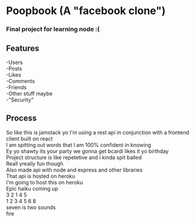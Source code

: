 # Poopbook (A "facebook clone")
### Final project for learning node :(

## Features
-Users <br/>
-Posts <br/>
-Likes <br/>
-Comments <br/>
-Friends <br/>
-Other stuff maybe <br/>
-"Security"

## Process

So like this is jamstack yo I'm using a rest api in conjunction with a frontend client built on react <br/>
I am spitting out words that I am 100% confident in knowing <br/>
Ey yo shawty its your party we gonna get bcardi likes it yo birthday  <br/> 
Project structure is like repetetive and i kinda spit balled <br/>
Reall yreally fun though <br/>
Also made api with node and express and other libraries <br/>
That api is hosted on heroku <br/>
I'm going to host this on heroku <br/>
Epic haiku coming up <br/>
3 2 1 4 5 <br/>
1 2 3 4 5 6 8 <br/> 
seven is two sounds <br/>
fire
